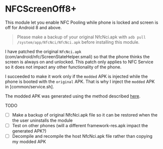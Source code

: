 # NFCScreenOff8+

This module let you enable NFC Pooling while phone is locked and screen is off for Android 8 and above.

> Please make a backup of your original NfcNci.apk with `adb pull /system/app/NfcNci/NfcNci.apk` before installing this module.

I have patched the original `NfcNci.apk` (com/android/nfc/ScreenStateHelper.smali) so that the phone thinks the screen is always on and unlocked. This patch only applies to NFC Service so it does not impact any other functionality of the phone.

I succeeded to make it work only if the `modded` APK is injected while the phone is booted with the `original` APK. That is why I inject the `modded` APK in [common/service.sh].

The modded APK was generated using the method described [here](https://github.com/lapwat/NfcScreenOffPie).

TODO
- [ ] Make a backup of original NfcNci.apk file so it can be restored when the the user uninstalls the module
- [ ] Test on other phones (will a different framework-res.apk impact the generated APK?)
- [ ] Decompile and recompile the host NfcNci.apk file rather than copying my modded APK